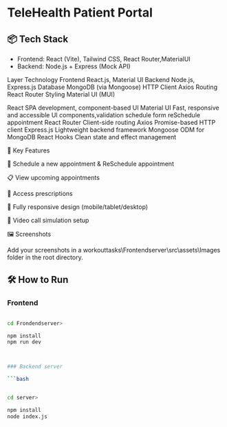 # TeleHealth Patient Portal

## 📦 Tech Stack
- Frontend: React (Vite), Tailwind CSS, React Router,MaterialUI
- Backend: Node.js + Express (Mock API)

Layer	Technology
Frontend	React.js, Material UI
Backend	Node.js, Express.js
Database	MongoDB (via Mongoose)
HTTP Client	Axios
Routing	React Router
Styling	Material UI (MUI)


React	SPA development, component-based UI
Material UI	Fast, responsive and accessible UI components,validation schedule form  reSchedule appointment
React Router	Client-side routing
Axios	Promise-based HTTP client
Express.js	Lightweight backend framework
Mongoose	ODM for MongoDB
React Hooks	Clean state and effect management




🎯 Key Features

📅 Schedule a new appointment & ReSchedule appointment

📋 View upcoming appointments

📄 Access prescriptions

📱 Fully responsive design (mobile/tablet/desktop)

🎥 Video call simulation setup


🖼️ Screenshots

Add your screenshots in a  workouttasks\Frontendserver\src\assets\Images   folder in the root directory.




## 🛠 How to Run

### Frontend
```bash

cd Frondendserver>

npm install
npm run dev



### Backend server

```bash


cd server>

npm install
node index.js

